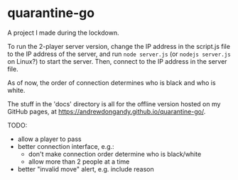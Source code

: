 # quarantine-go
A project I made during the lockdown.

To run the 2-player server version, change the IP address in the script.js file to the IP address of the server, and run
`node server.js` (or `nodejs server.js` on Linux?) to start the server. Then, connect to the IP address in the server file.

As of now, the order of connection determines who is black and who is white.

The stuff in the 'docs' directory is all for the offline version hosted on my GitHub pages, at https://andrewdongandy.github.io/quarantine-go/.

TODO:
- allow a player to pass
- better connection interface, e.g.:
  - don't make connection order determine who is black/white
  - allow more than 2 people at a time
- better "invalid move" alert, e.g. include reason
